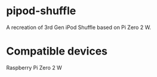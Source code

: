 # pipod-shuffle
A recreation of 3rd Gen iPod Shuffle based on Pi Zero 2 W.

# Compatible devices
Raspberry Pi Zero 2 W
